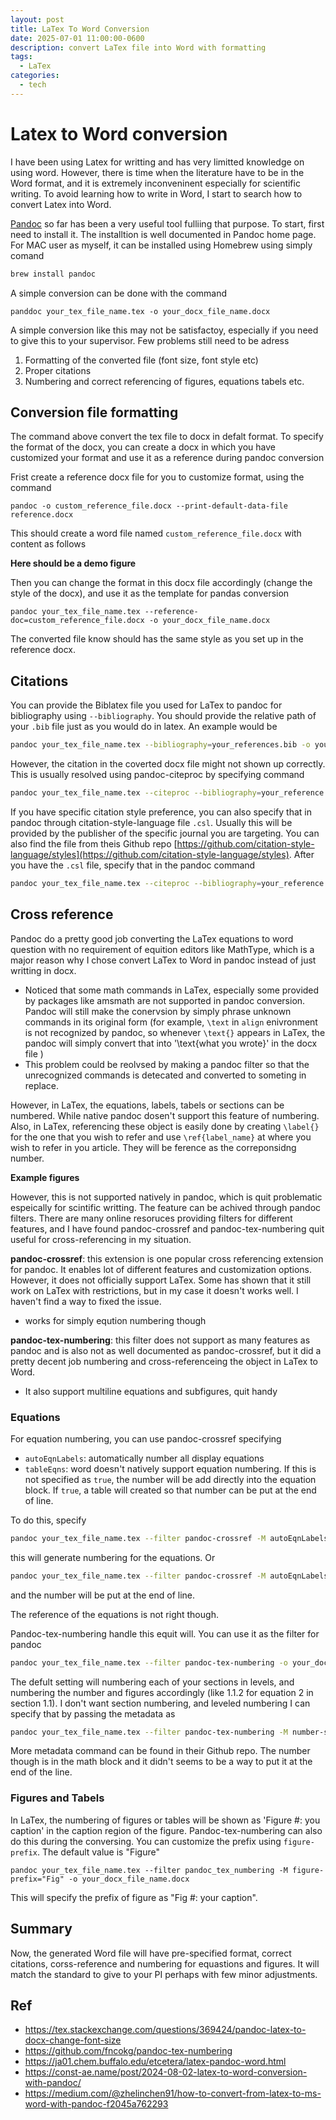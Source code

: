 ```yaml
---
layout: post
title: LaTex To Word Conversion
date: 2025-07-01 11:00:00-0600
description: convert LaTex file into Word with formatting
tags:
  - LaTex
categories:
  - tech
---
```


# Latex to Word conversion

I have been using Latex for writting and has very limitted knowledge on using word. However, there is time when the literature have to be in the Word format, and it is extremely inconveninent especially for scientific writing. To avoid learning how to write in Word, I start to search how to convert Latex into Word. 

[Pandoc](https://pandoc.org/index.html) so far has been a very useful tool fulliing that purpose. To start, first need to install it. The installtion is well documented in Pandoc home page. For MAC user as myself, it can be installed using Homebrew using simply comand

```bash
brew install pandoc
```

A simple conversion can be done with the command

```
panddoc your_tex_file_name.tex -o your_docx_file_name.docx
```

A simple conversion like this may not be satisfactoy, especially if you need to give this to your supervisor. Few problems still need to be adress

1. Formatting of the converted file (font size, font style etc)
2. Proper citations
3. Numbering and correct referencing of figures, equations tabels etc. 

## Conversion file formatting

The command above convert the tex file to docx in defalt format. To specify the format of the docx, you can create a docx in which you have customized your format and use it as a reference during pandoc conversion

Frist create a reference docx file for you to customize format, using the command

```
pandoc -o custom_reference_file.docx --print-default-data-file reference.docx
```

This should create a word file named `custom_reference_file.docx` with content as follows

**Here should be a demo figure**

Then you can change the format in this docx file accordingly (change the style of the docx), and use it as the template for pandas conversion

```
pandoc your_tex_file_name.tex --reference-doc=custom_reference_file.docx -o your_docx_file_name.docx
```

The converted file know should has the same style as you set up in the reference docx. 

## Citations

You can provide the Biblatex file you used for LaTex to pandoc for bibliography using `--bibliography`. You should provide the relative path of your `.bib` file just as you would do in latex. An example would  be

```bash
pandoc your_tex_file_name.tex --bibliography=your_references.bib -o your_docx_file_name.docx
```

However, the citation in the coverted docx file might not shown up correctly. This is usually resolved using pandoc-citeproc by specifying command

```bash
pandoc your_tex_file_name.tex --citeproc --bibliography=your_reference.bib -o your_docx_file_name.docx
```

If you have specific citation style preference, you can also specify that in pandoc through citation-style-language file `.csl`. Usually this will be provided by the publisher of the specific journal you are targeting. You can also find the file from theis Github repo [https://github.com/citation-style-language/styles](https://github.com/citation-style-language/styles). After you have the `.csl` file, specify that in the pandoc command

```bash
pandoc your_tex_file_name.tex --citeproc --bibliography=your_reference.bib --csl=your_csl.csl -o your docx_file_name.docx
```

## Cross reference

Pandoc do a pretty good job converting the LaTex equations to word question with no requirement of equition editors like MathType, which is a major reason why I chose convert LaTex to Word in pandoc instead of just writting in docx. 

* Noticed that some math commands in LaTex, especially some provided by packages like amsmath are not supported in pandoc conversion. Pandoc will still make the conervsion by simply phrase unknown commands in its original form (for example, `\text` in `align` enivronment is not recognized by pandoc, so whenever `\text{}` appears in LaTex, the pandoc will simply convert that into '\text{what you wrote}' in the docx file )
* This problem could be reolvsed by making a pandoc filter so that the unrecognized commands is detecated and converted to someting in replace. 

However, in LaTex, the equations, labels, tabels or sections can be numbered. While native pandoc dosen't support this feature of numbering. Also, in LaTex, referencing these object is easily done by creating `\label{}` for the one that you wish to refer and use `\ref{label_name}` at where you wish to refer in you article. They will be ference as the correponsidng number.

**Example figures**

However, this is not supported natively in pandoc, which is quit problematic espeically for scintific writting. The feature can be achived through pandoc filters. There are many online resoruces providing filters for different features, and I have found pandoc-crossref and pandoc-tex-numbering quit useful for cross-referencing in my situation.

**pandoc-crossref**: this extension is one popular cross referencing extension for pandoc. It enables lot of different features and customization options. However, it does not officially support LaTex. Some has shown that it still work on LaTex with restrictions, but in my case it doesn't works well. I haven't find a way to fixed the issue.

* works for simply eqution numbering though

**pandoc-tex-numbering**: this filter does not support as many features as pandoc and is also not as well documented as pandoc-crossref, but it did a pretty decent job numbering and cross-referenceing the object in LaTex to Word. 

* It also support multiline equations and subfigures, quit handy

### Equations

For equation numbering, you can use pandoc-crossref specifying 

* `autoEqnLabels`: automatically number all display equations
* `tableEqns`: word doesn't natively support equation numbering. If this is not specified as `true`, the number will be add directly into the equation block. If `true`,  a table will created so that number can be put at the end of line. 

To do this, specify

```bash
pandoc your_tex_file_name.tex --filter pandoc-crossref -M autoEqnLabels -o your_docx_file_name.docx
```

this will generate numbering for the equations. Or

```bash
pandoc your_tex_file_name.tex --filter pandoc-crossref -M autoEqnLabels -M tableEqns -o your_docx_file_name.docx
```

and the number will be put at the end of line. 

The reference of the equations is not right though.

Pandoc-tex-numbering handle this equit will. You can use it as the filter for pandoc

```bash
pandoc your_tex_file_name.tex --filter pandoc-tex-numbering -o your_docx_file_name.docx
```

The defult setting will numbering each of your sections in levels, and numbering the number and figures accordingly (like 1.1.2 for equation 2 in section 1.1). I don't want section numbering, and leveled numbering  I can specify that by passing the metadata as

```bash
pandoc your_tex_file_name.tex --filter pandoc-tex-numbering -M number-sections=false -M number-reset-level=0 -o your_docx_file_name.docx
```

More metadata command can be found in their Github repo. The number though is in the math block and it didn't seems to be a way to put it at the end of the line. 

### Figures and Tabels

In LaTex, the numbering of figures or tables will be shown as 'Figure #: you caption' in the caption region of the figure. Pandoc-tex-numbering can also do this during the conversing. You can customize the prefix using `figure-prefix`. The default value is "Figure"

```
pandoc your_tex_file_name.tex --filter pandoc_tex_numbering -M figure-prefix="Fig" -o your_docx_file_name.docx
```

This will specify the prefix of figure as "Fig #: your caption".



## Summary

Now, the generated Word file will have pre-specified format, correct citations, corss-reference and numbering for equastions and figures. It will match the standard to give to your PI perhaps with few minor adjustments. 



## Ref

* https://tex.stackexchange.com/questions/369424/pandoc-latex-to-docx-change-font-size
* https://github.com/fncokg/pandoc-tex-numbering
* https://ja01.chem.buffalo.edu/etcetera/latex-pandoc-word.html
* https://const-ae.name/post/2024-08-02-latex-to-word-conversion-with-pandoc/
* https://medium.com/@zhelinchen91/how-to-convert-from-latex-to-ms-word-with-pandoc-f2045a762293